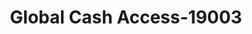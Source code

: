 ---
f_zip-code: 38676
f_state-code: MS
title: Global Cash Access-19003
f_phone: 662-363-3692
f_city-only: Tunica
f_address: 1107 Casino Center Drive Extension Tunica
f_location-unique-id: '19003'
slug: global-cash-access-19003
updated-on: '2024-05-30T13:46:58.046Z'
created-on: '2024-05-30T13:36:59.803Z'
published-on: '2024-05-30T13:54:32.469Z'
f_city-state: cms/city/tunica-ms.md
f_company: cms/company/global-cash-access.md
f_state: cms/state/mississippi.md
layout: '[payday-loan].html'
tags: payday-loan
---